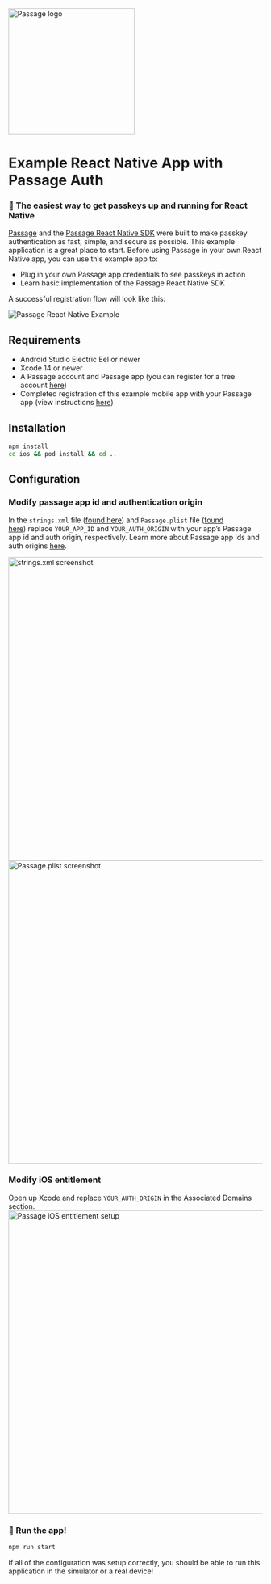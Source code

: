 <img src="https://storage.googleapis.com/passage-docs/passage-logo-gradient.svg" alt="Passage logo" style="width:250px;"/>

# Example React Native App with Passage Auth

### 🔑 The easiest way to get passkeys up and running for React Native

[Passage](https://passage.id/) and the [](https://github.com/passageidentity/passage-android)[Passage React Native SDK](https://github.com/passageidentity/passage-react-native) were built to make passkey authentication as fast, simple, and secure as possible. This example application is a great place to start. Before using Passage in your own React Native app, you can use this example app to:

- Plug in your own Passage app credentials to see passkeys in action
- Learn basic implementation of the Passage React Native SDK

A successful registration flow will look like this:

<img src="https://storage.googleapis.com/passage-docs/passage_react_native_example_screens.png" alt="Passage React Native Example" />


## Requirements

- Android Studio Electric Eel or newer
- Xcode 14 or newer
- A Passage account and Passage app (you can register for a free account [here](https://passage.id/))
- Completed registration of this example mobile app with your Passage app (view instructions [here](https://docs.passage.id/mobile/android/add-passage))

## Installation

```bash
npm install
cd ios && pod install && cd ..
```

## Configuration

### Modify passage app id and authentication origin

In the `strings.xml` file ([found here](https://github.com/passageidentity/example-react-native/blob/main/android/app/src/main/res/values/strings.xml)) and `Passage.plist` file ([found here](https://github.com/passageidentity/example-react-native/blob/main/ios/Passage.plist)) replace `YOUR_APP_ID` and `YOUR_AUTH_ORIGIN` with your app’s Passage app id and auth origin, respectively. Learn more about Passage app ids and auth origins [here](https://docs.passage.id/getting-started/creating-a-new-app).

<img width="600" alt="strings.xml screenshot" src="https://github.com/passageidentity/example-android/assets/16176400/6bd89ecd-12c7-4f1f-a2cc-2c2e1daa9dfc">

<img width="600" alt="Passage.plist screenshot" src="https://storage.googleapis.com/passage-docs/passage-ios-plist.png">

### Modify iOS entitlement
Open up Xcode and replace `YOUR_AUTH_ORIGIN` in the Associated Domains section.
<img width="600" alt="Passage iOS entitlement setup" src="https://storage.googleapis.com/passage-docs/passage-ios-entitlements.png">

### 🚀 Run the app!

```bash
npm run start
```

If all of the configuration was setup correctly, you should be able to run this application in the simulator or a real device!
